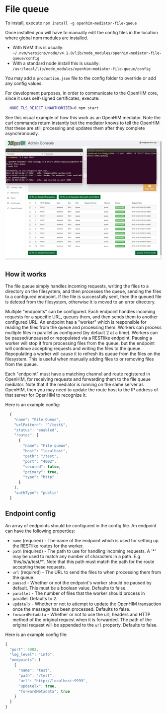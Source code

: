 # File queue

To install, execute `npm install -g openhim-mediator-file-queue`

Once installed you will have to manually edit the config files in the location where global npm modules are installed.

* With NVM this is usually: `~/.nvm/versions/node/v4.1.0/lib/node_modules/openhim-mediator-file-queue/config`
* With a standard node install this is usually: `/usr/local/lib/node_modules/openhim-mediator-file-queue/config`

You may add a `production.json` file to the config folder to override or add any config values.

For development purposes, in order to communicate to the OpenHIM core, since it uses self-signed certificates, execute:

```sh
  NODE_TLS_REJECT_UNAUTHORIZED=0 npm start
```

See this visual example of how this work as an OpenHIM mediator. Note the curl commands return instantly but the mediator knows to tell the OpenHIM that these are still processing and updates them after they complete asynchronously.

![Alt text](file-queue.gif)

## How it works

The file queue simply handles incoming requests, writing the files to a directory on the filesystem, and then processes the queue, sending the files to a configured endpoint. If the file is successfully sent, then the queued file is deleted from the filesystem, otherwise it is moved to an error directory.

Multiple "endpoints" can be configured. Each endpoint handles incoming requests for a specific URL, queues them, and then sends them to another configured URL. An endpoint has a "worker" which is responsible for reading the files from the queue and processing them. Workers can process multiple files in parallel as configured (by default 2 at a time). Workers can be paused/unpaused or repopulated via a RESTlike endpoint. Pausing a worker will stop it from processing files from the queue, but the endpoint will continue accepting requests and writing the files to the queue. Repopulating a worker will cause it to refresh its queue from the files on the filesystem. This is useful when manually adding files to or removing files from the queue.

Each "endpoint" must have a matching channel and route registered in OpenHIM, for receiving requests and forwarding them to the file queue mediator. Note that if the mediator is running on the same server as OpenHIM, then you may need to update the route host to the IP address of that server for OpenHIM to recognize it.

Here is an example config:

```js
  {
    "name": "File Queue",
    "urlPattern": "^/test$",
    "status": "enabled",
    "routes": [
      {
        "name": "File queue",
        "host": "localhost",
        "path": "/test",
        "port": "4002",
        "secured": false,
        "primary": true,
        "type": "http"
      }
    ],
    "authType": "public"
  }
```

## Endpoint config

An array of endpoints should be configured in the config file. An endpoint can have the following properties:
* `name` (required) - The name of the endpoint which is used for setting up the RESTlike routes for the worker.
* `path` (required) - The path to use for handling incoming requests. A '\*' may be used to match any number of characters in a path. E.g. 'this/is/a/test/\*'. Note that this path must match the path for the route accepting these requests.
* `url` (required) - The URL to send the files to when processing them from the queue.
* `paused` - Whether or not the endpoint's worker should be paused by default. This must be a boolean value. Defaults to false.
* `parallel` - The number of files that the worker should process in parallel. Defaults to 2.
* `updateTx` - Whether or not to attempt to update the OpenHIM transaction once the message has been processed. Defaults to false.
* `forwardMetadata` - Whether or not to use the url, headers and HTTP method of the original request when it is forwarded. The path of the original request will be appended to the `url` property. Defaults to false.

Here is an example config file:

```js
{
  "port": 4002,
  "log_level": "info",
  "endpoints": [
    {
      "name": "test",
      "path": "/test",
      "url": "http://localhost:9999",
      "updateTx": true,
      "forwardMetadata": true
    }
  ]
}
```
